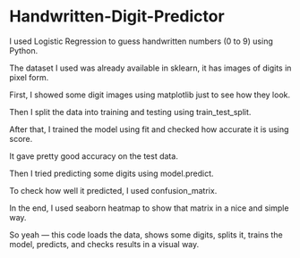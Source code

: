 # Handwritten-Digit-Predictor

I used Logistic Regression to guess handwritten numbers (0 to 9) using Python.

The dataset I used was already available in sklearn, it has images of digits in pixel form.

First, I showed some digit images using matplotlib just to see how they look.

Then I split the data into training and testing using train_test_split.

After that, I trained the model using fit and checked how accurate it is using score.

It gave pretty good accuracy on the test data.

Then I tried predicting some digits using model.predict.

To check how well it predicted, I used confusion_matrix.

In the end, I used seaborn heatmap to show that matrix in a nice and simple way.

So yeah — this code loads the data, shows some digits, splits it, trains the model, predicts, and checks results in a visual way.
